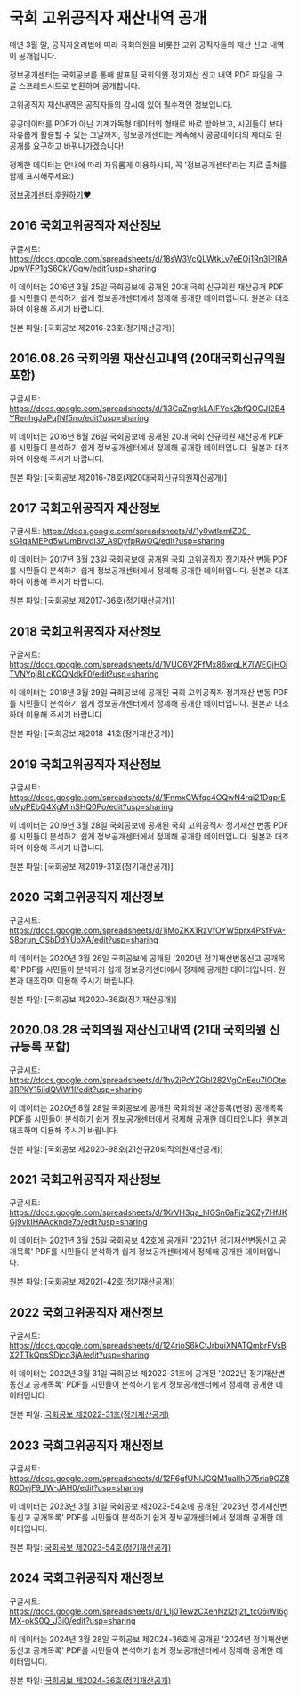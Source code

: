 # 국회 고위공직자 재산내역 공개

매년 3월 말, 공직자윤리법에 따라 국회의원을 비롯한 고위 공직자들의 재산 신고 내역이 공개됩니다.

정보공개센터는 국회공보를 통해 발표된 국회의원 정기재산 신고 내역 PDF 파일을 구글 스프레드시트로 변환하여 공개합니다.

고위공직자 재산내역은 공직자들의 감시에 있어 필수적인 정보입니다.

공공데이터를 PDF가 아닌 기계가독형 데이터의 형태로 바로 받아보고, 시민들이 보다 자유롭게 활용할 수 있는 그날까지, 정보공개센터는 계속해서 공공데이터의 제대로 된 공개를 요구하고 바꿔나가겠습니다!

정제한 데이터는 안내에 따라 자유롭게 이용하시되, 꼭 '정보공개센터'라는 자료 출처를 함께 표시해주세요:)

[정보공개센터 후원하기❤](https://www.opengirok.or.kr/56)




## 2016 국회고위공직자 재산정보
구글시트: https://docs.google.com/spreadsheets/d/18sW3VcQLWtkLv7eEOj1Rn3lPIRAJpwVFP1gS6CkVGqw/edit?usp=sharing

이 데이터는 2016년 3월 25일 국회공보에 공개된 20대 국회 신규의원 재산공개 PDF를 시민들이 분석하기 쉽게 정보공개센터에서 정제해 공개한 데이터입니다. 원본과 대조하며 이용해 주시기 바랍니다.

원본 파일: [국회공보 제2016-23호(정기재산공개)]

## 2016.08.26 국회의원 재산신고내역 (20대국회신규의원 포함)
구글시트: https://docs.google.com/spreadsheets/d/1i3CaZngtkLAIFYek2bfQOCJI2B4YRenhgJaPqfNf5no/edit?usp=sharing

이 데이터는 2016년 8월 26일 국회공보에 공개된 20대 국회 신규의원 재산공개 PDF를 시민들이 분석하기 쉽게 정보공개센터에서 정제해 공개한 데이터입니다. 원본과 대조하며 이용해 주시기 바랍니다.

원본 파일: [국회공보 제2016-78호(제20대국회신규의원재산공개)]

## 2017 국회고위공직자 재산정보
구글시트: https://docs.google.com/spreadsheets/d/1y0wtlamIZ0S-sG1qaMEPd5wUmBrvdI37_A9DyfpRwOQ/edit?usp=sharing

이 데이터는 2017년 3월 23일 국회공보에 공개된 국회 고위공직자 정기재산 변동 PDF를 시민들이 분석하기 쉽게 정보공개센터에서 정제해 공개한 데이터입니다. 원본과 대조하며 이용해 주시기 바랍니다.

원본 파일: [국회공보 제2017-36호(정기재산공개)]

## 2018 국회고위공직자 재산정보
구글시트: https://docs.google.com/spreadsheets/d/1VUO6V2FfMx86xrqLK7lWEGjHOiTVNYpj8LcKQQNdkF0/edit?usp=sharing

이 데이터는 2018년 3월 29일 국회공보에 공개된 국회 고위공직자 정기재산 변동 PDF를 시민들이 분석하기 쉽게 정보공개센터에서 정제해 공개한 데이터입니다. 원본과 대조하며 이용해 주시기 바랍니다.

원본 파일: [국회공보 제2018-41호(정기재산공개)]

## 2019 국회고위공직자 재산정보
구글시트: https://docs.google.com/spreadsheets/d/1FnmxCWfqc4OQwN4rqi21DqprEoMpPEbQ4XgMmSHQ0Po/edit?usp=sharing

이 데이터는 2019년 3월 28일 국회공보에 공개된 국회 고위공직자 정기재산 변동 PDF를 시민들이 분석하기 쉽게 정보공개센터에서 정제해 공개한 데이터입니다. 원본과 대조하며 이용해 주시기 바랍니다.

원본 파일: [국회공보 제2019-31호(정기재산공개)]

## 2020 국회고위공직자 재산정보
구글시트: https://docs.google.com/spreadsheets/d/1jMoZKX1RzVfOYW5prx4PSfFvA-S8orun_CSbDdYUbXA/edit?usp=sharing

이 데이터는 2020년 3월 26일 국회공보에 공개된 '2020년 정기재산변동신고 공개목록' PDF를 시민들이 분석하기 쉽게 정보공개센터에서 정제해 공개한 데이터입니다. 원본과 대조하며 이용해 주시기 바랍니다.

원본 파일: [국회공보 제2020-36호(정기재산공개)]

## 2020.08.28 국회의원 재산신고내역 (21대 국회의원 신규등록 포함)
구글시트: https://docs.google.com/spreadsheets/d/1hy2jPcYZGbl282VgCnEeu7lOOte3RPkY15iidQViW1I/edit?usp=sharing

이 데이터는 2020년 8월 28일 국회공보에 공개된 국회의원 재산등록(변경) 공개목록 PDF를 시민들이 분석하기 쉽게 정보공개센터에서 정제해 공개한 데이터입니다. 원본과 대조하며 이용해 주시기 바랍니다.

원본 파일: [국회공보 제2020-98호(21신규20퇴직의원재산공개)]

## 2021 국회고위공직자 재산정보
구글시트: https://docs.google.com/spreadsheets/d/1XrVH3qa_hIGSn6aFjzQ6Zy7HfJKGj9vkIHAAoknde7o/edit?usp=sharing

이 데이터는 2021년 3월 25일 국회공보 42호에 공개된 '2021년 정기재산변동신고 공개목록' PDF를 시민들이 분석하기 쉽게 정보공개센터에서 정제해 공개한 데이터입니다.

원본 파일: [국회공보 제2021-42호(정기재산공개)]

## 2022 국회고위공직자 재산정보
구글시트: https://docs.google.com/spreadsheets/d/124rioS6kCtJrbuiXNATQmbrFVsBX2TTkQpsSDjco3jA/edit?usp=sharing  

이 데이터는 2022년 3월 31일 국회공보 제2022-31호에 공개된 '2022년 정기재산변동신고 공개목록' PDF를 시민들이 분석하기 쉽게 정보공개센터에서 정제해 공개한 데이터입니다.  

원본 파일: [국회공보 제2022-31호(정기재산공개)](https://www.assembly.go.kr/portal/bbs/B0000059/view.do?nttId=1707818&menuNo=600103&pageUnit=10&sdate=&edate=&cl1Cd=&searchCnd=1&searchWrd=&pageIndex=4)

## 2023 국회고위공직자 재산정보
구글시트: https://docs.google.com/spreadsheets/d/12F6gfUNlJGQM1uaIlhD75ria9OZBR0DejF9_IW-JAH0/edit?usp=sharing  

이 데이터는 2023년 3월 31일 국회공보 제2023-54호에 공개된 '2023년 정기재산변동신고 공개목록' PDF를 시민들이 분석하기 쉽게 정보공개센터에서 정제해 공개한 데이터입니다.  

원본 파일: [국회공보 제2023-54호(정기재산공개)](https://www.assembly.go.kr/portal/bbs/B0000059/view.do?nttId=2184625&menuNo=600103&sdate=&edate=&pageUnit=10&pageIndex=1)  

## 2024 국회고위공직자 재산정보
구글시트: https://docs.google.com/spreadsheets/d/1_1j0TewzCXenNzI2tj2f_tc06iWI6gMX-okS0Q_J3i0/edit?usp=sharing  

이 데이터는 2024년 3월 28일 국회공보 제2024-36호에 공개된 '2024년 정기재산변동신고 공개목록' PDF를 시민들이 분석하기 쉽게 정보공개센터에서 정제해 공개한 데이터입니다.  

원본 파일: [국회공보 제2024-36호(정기재산공개)](https://www.assembly.go.kr/portal/cnts/cntsCont/dataA.do?cntsDivCd=NAMGZN&pdfClsCd=CPR&menuNo=601019&pageIndex=1&pdfId=379354&pdfSj=&beginNotiDt=&endNotiDt=)

